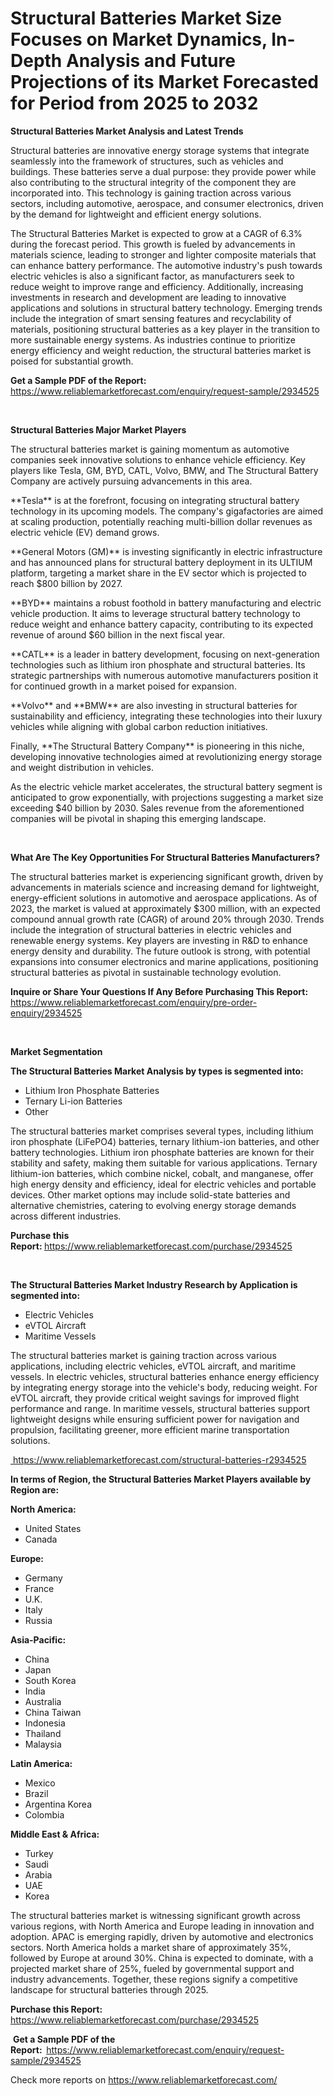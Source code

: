 <p><h1>Structural Batteries Market Size Focuses on Market Dynamics, In-Depth Analysis and Future Projections of its Market Forecasted for Period from 2025 to 2032</h1></p><p><strong>Structural Batteries Market Analysis and Latest Trends</strong></p>
<p><p>Structural batteries are innovative energy storage systems that integrate seamlessly into the framework of structures, such as vehicles and buildings. These batteries serve a dual purpose: they provide power while also contributing to the structural integrity of the component they are incorporated into. This technology is gaining traction across various sectors, including automotive, aerospace, and consumer electronics, driven by the demand for lightweight and efficient energy solutions.</p><p>The Structural Batteries Market is expected to grow at a CAGR of 6.3% during the forecast period. This growth is fueled by advancements in materials science, leading to stronger and lighter composite materials that can enhance battery performance. The automotive industry's push towards electric vehicles is also a significant factor, as manufacturers seek to reduce weight to improve range and efficiency. Additionally, increasing investments in research and development are leading to innovative applications and solutions in structural battery technology. Emerging trends include the integration of smart sensing features and recyclability of materials, positioning structural batteries as a key player in the transition to more sustainable energy systems. As industries continue to prioritize energy efficiency and weight reduction, the structural batteries market is poised for substantial growth.</p></p>
<p><strong>Get a Sample PDF of the Report:&nbsp;</strong> <a href="https://www.reliablemarketforecast.com/enquiry/request-sample/2934525?utm_campaign=2293&utm_medium=2&utm_source=Github&utm_content=ia&utm_term=13032025&utm_id=structural-batteries">https://www.reliablemarketforecast.com/enquiry/request-sample/2934525</a></p>
<p>&nbsp;</p>
<p><strong>Structural Batteries Major Market Players</strong></p>
<p><p>The structural batteries market is gaining momentum as automotive companies seek innovative solutions to enhance vehicle efficiency. Key players like Tesla, GM, BYD, CATL, Volvo, BMW, and The Structural Battery Company are actively pursuing advancements in this area.</p><p>**Tesla** is at the forefront, focusing on integrating structural battery technology in its upcoming models. The company's gigafactories are aimed at scaling production, potentially reaching multi-billion dollar revenues as electric vehicle (EV) demand grows.</p><p>**General Motors (GM)** is investing significantly in electric infrastructure and has announced plans for structural battery deployment in its ULTIUM platform, targeting a market share in the EV sector which is projected to reach $800 billion by 2027.</p><p>**BYD** maintains a robust foothold in battery manufacturing and electric vehicle production. It aims to leverage structural battery technology to reduce weight and enhance battery capacity, contributing to its expected revenue of around $60 billion in the next fiscal year.</p><p>**CATL** is a leader in battery development, focusing on next-generation technologies such as lithium iron phosphate and structural batteries. Its strategic partnerships with numerous automotive manufacturers position it for continued growth in a market poised for expansion.</p><p>**Volvo** and **BMW** are also investing in structural batteries for sustainability and efficiency, integrating these technologies into their luxury vehicles while aligning with global carbon reduction initiatives.</p><p>Finally, **The Structural Battery Company** is pioneering in this niche, developing innovative technologies aimed at revolutionizing energy storage and weight distribution in vehicles.</p><p>As the electric vehicle market accelerates, the structural battery segment is anticipated to grow exponentially, with projections suggesting a market size exceeding $40 billion by 2030. Sales revenue from the aforementioned companies will be pivotal in shaping this emerging landscape.</p></p>
<p>&nbsp;</p>
<p><strong>What Are The Key Opportunities For Structural Batteries Manufacturers?</strong></p>
<p><p>The structural batteries market is experiencing significant growth, driven by advancements in materials science and increasing demand for lightweight, energy-efficient solutions in automotive and aerospace applications. As of 2023, the market is valued at approximately $300 million, with an expected compound annual growth rate (CAGR) of around 20% through 2030. Trends include the integration of structural batteries in electric vehicles and renewable energy systems. Key players are investing in R&D to enhance energy density and durability. The future outlook is strong, with potential expansions into consumer electronics and marine applications, positioning structural batteries as pivotal in sustainable technology evolution.</p></p>
<p><strong>Inquire or Share Your Questions If Any Before Purchasing This Report:</strong> <a href="https://www.reliablemarketforecast.com/enquiry/pre-order-enquiry/2934525?utm_campaign=2293&utm_medium=2&utm_source=Github&utm_content=ia&utm_term=13032025&utm_id=structural-batteries">https://www.reliablemarketforecast.com/enquiry/pre-order-enquiry/2934525</a></p>
<p>&nbsp;</p>
<p><strong>Market Segmentation</strong></p>
<p><strong>The Structural Batteries Market Analysis by types is segmented into:</strong></p>
<p><ul><li>Lithium Iron Phosphate Batteries</li><li>Ternary Li-ion Batteries</li><li>Other</li></ul></p>
<p><p>The structural batteries market comprises several types, including lithium iron phosphate (LiFePO4) batteries, ternary lithium-ion batteries, and other battery technologies. Lithium iron phosphate batteries are known for their stability and safety, making them suitable for various applications. Ternary lithium-ion batteries, which combine nickel, cobalt, and manganese, offer high energy density and efficiency, ideal for electric vehicles and portable devices. Other market options may include solid-state batteries and alternative chemistries, catering to evolving energy storage demands across different industries.</p></p>
<p><strong>Purchase this Report:&nbsp;</strong><a href="https://www.reliablemarketforecast.com/purchase/2934525?utm_campaign=2293&utm_medium=2&utm_source=Github&utm_content=ia&utm_term=13032025&utm_id=structural-batteries">https://www.reliablemarketforecast.com/purchase/2934525</a></p>
<p>&nbsp;</p>
<p><strong>The Structural Batteries Market Industry Research by Application is segmented into:</strong></p>
<p><ul><li>Electric Vehicles</li><li>eVTOL Aircraft</li><li>Maritime Vessels</li></ul></p>
<p><p>The structural batteries market is gaining traction across various applications, including electric vehicles, eVTOL aircraft, and maritime vessels. In electric vehicles, structural batteries enhance energy efficiency by integrating energy storage into the vehicle's body, reducing weight. For eVTOL aircraft, they provide critical weight savings for improved flight performance and range. In maritime vessels, structural batteries support lightweight designs while ensuring sufficient power for navigation and propulsion, facilitating greener, more efficient marine transportation solutions.</p></p>
<p><a href="https://www.reliablemarketforecast.com/structural-batteries-r2934525?utm_campaign=2293&utm_medium=2&utm_source=Github&utm_content=ia&utm_term=13032025&utm_id=structural-batteries">&nbsp;https://www.reliablemarketforecast.com/structural-batteries-r2934525</a></p>
<p><strong>In terms of Region, the Structural Batteries Market Players available by Region are:</strong></p>
<p>
    <p> <strong> North America: </strong>
        <ul>
            <li>United States</li>
            <li>Canada</li>
        </ul>
        </p> 
    <p> <strong> Europe: </strong>
        <ul>
            <li>Germany</li>
            <li>France</li>
            <li>U.K.</li>
            <li>Italy</li>
            <li>Russia</li>
        </ul>
        </p> 
    <p> <strong> Asia-Pacific: </strong>
        <ul>
            <li>China</li>
            <li>Japan</li>
            <li>South Korea</li>
            <li>India</li>
            <li>Australia</li>
            <li>China Taiwan</li>
            <li>Indonesia</li>
            <li>Thailand</li>
            <li>Malaysia</li>
        </ul>
        </p> 
    <p> <strong> Latin America: </strong>
        <ul>
            <li>Mexico</li>
            <li>Brazil</li>
            <li>Argentina Korea</li>
            <li>Colombia</li>
        </ul>
        </p> 
    <p> <strong> Middle East & Africa: </strong>
        <ul>
            <li>Turkey</li>
            <li>Saudi</li>
            <li>Arabia</li>
            <li>UAE</li>
            <li>Korea</li>
        </ul>
    </p>
    </p>
<p><p>The structural batteries market is witnessing significant growth across various regions, with North America and Europe leading in innovation and adoption. APAC is emerging rapidly, driven by automotive and electronics sectors. North America holds a market share of approximately 35%, followed by Europe at around 30%. China is expected to dominate, with a projected market share of 25%, fueled by governmental support and industry advancements. Together, these regions signify a competitive landscape for structural batteries through 2025.</p></p>
<p><strong>Purchase this Report: </strong><a href="https://www.reliablemarketforecast.com/purchase/2934525?utm_campaign=2293&utm_medium=2&utm_source=Github&utm_content=ia&utm_term=13032025&utm_id=structural-batteries">https://www.reliablemarketforecast.com/purchase/2934525</a></p>
<p>&nbsp;<strong>Get a Sample PDF of the Report:&nbsp;&nbsp;</strong><a href="https://www.reliablemarketforecast.com/enquiry/request-sample/2934525?utm_campaign=2293&utm_medium=2&utm_source=Github&utm_content=ia&utm_term=13032025&utm_id=structural-batteries">https://www.reliablemarketforecast.com/enquiry/request-sample/2934525</a></p>
<p><strong></strong></p>
<p>Check more reports on <a href="https://www.reliablemarketforecast.com/?utm_campaign=2293&utm_medium=2&utm_source=Github&utm_content=ia&utm_term=13032025&utm_id=structural-batteries">https://www.reliablemarketforecast.com/</a></p>
